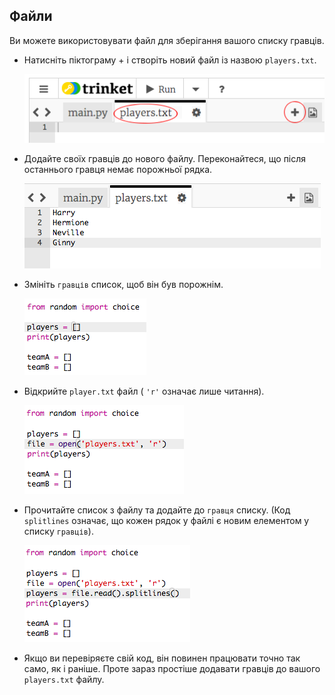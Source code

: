 ## Файли

Ви можете використовувати файл для зберігання вашого списку гравців.

+ Натисніть піктограму + і створіть новий файл із назвою `players.txt`.
    
    ![скріншот](images/team-file-create.png)

+ Додайте своїх гравців до нового файлу. Переконайтеся, що після останнього гравця немає порожньої рядка.
    
    ![скріншот](images/team-file-add.png)

+ Змініть `гравців` список, щоб він був порожнім.
    
    ![скріншот](images/team-players-empty.png)

+ Відкрийте `player.txt` файл ( `'r'` означає лише читання).
    
    ![скріншот](images/team-file-open.png)

+ Прочитайте список з файлу та додайте до `гравця` списку. (Код `splitlines` означає, що кожен рядок у файлі є новим елементом у списку `гравців`).
    
    ![скріншот](images/team-file-load.png)

+ Якщо ви перевіряєте свій код, він повинен працювати точно так само, як і раніше. Проте зараз простіше додавати гравців до вашого `players.txt` файлу.